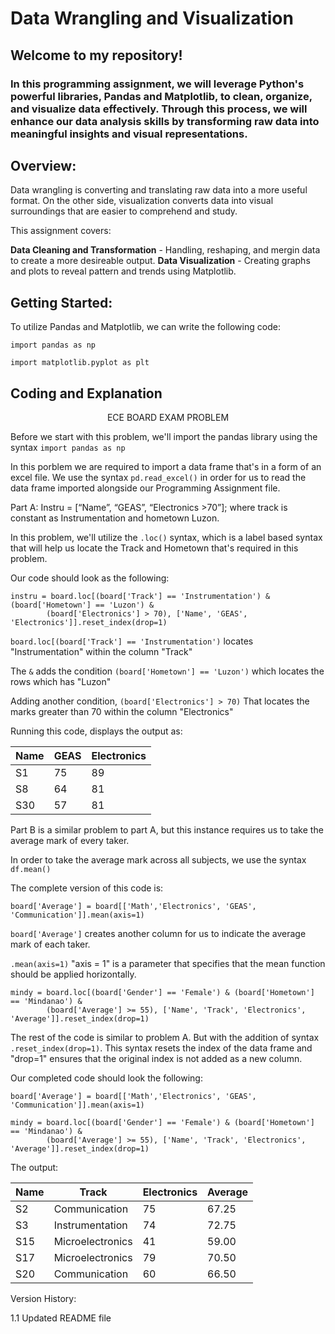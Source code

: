 # Data Wrangling and Visualization
## Welcome to my repository!
### In this programming assignment, we will leverage Python's powerful libraries, Pandas and Matplotlib, to clean, organize, and visualize data effectively. Through this process, we will enhance our data analysis skills by transforming raw data into meaningful insights and visual representations.

## Overview:

Data wrangling is converting and translating raw data into a more useful format. 
On the other side, visualization converts data into visual surroundings that are easier to comprehend and study.

This assignment covers:

**Data Cleaning and Transformation** - Handling, reshaping, and mergin data to create a more desireable output.
**Data Visualization** - Creating graphs and plots to reveal pattern and trends using Matplotlib.


## Getting Started:
To utilize Pandas and Matplotlib, we can write the following code:
```
import pandas as np
```

```
import matplotlib.pyplot as plt
```
## Coding and Explanation

<p align="center"> ECE BOARD EXAM PROBLEM
</p>  

Before we start with this problem, we'll import the pandas library using the syntax ```import pandas as np```

In this porblem we are required to import a data frame that's in a form of an excel file. We use the syntax ```pd.read_excel()``` in order for us to read the data frame imported alongside our Programming Assignment file. 

Part A:  Instru = [“Name”, “GEAS”, “Electronics >70”]; where track is constant as
Instrumentation and hometown Luzon.

In this problem, we'll utilize the ```.loc()``` syntax, which is a label based syntax that will help us locate the Track and Hometown that's required in this problem.

Our code should look as the following:
```
instru = board.loc[(board['Track'] == 'Instrumentation') & (board['Hometown'] == 'Luzon') & 
        (board['Electronics'] > 70), ['Name', 'GEAS', 'Electronics']].reset_index(drop=1)
```
```board.loc[(board['Track'] == 'Instrumentation')``` locates "Instrumentation" within the column "Track"

The ```&``` adds the condition ```(board['Hometown'] == 'Luzon')```  which locates the rows which has "Luzon"

Adding another condition, ```(board['Electronics'] > 70)``` That locates the marks greater than 70 within the column "Electronics"


Running this code, displays the output as:


| Name | GEAS | Electronics |
|------|------|-------------|
| S1   | 75   | 89          |
| S8   | 64   | 81          |
| S30  | 57   | 81          |



Part B is a similar problem to part A, but this instance requires us to take the average mark of every taker.

In order to take the average mark across all subjects, we use the syntax ```df.mean()```

The complete version of this code is:

```
board['Average'] = board[['Math','Electronics', 'GEAS', 'Communication']].mean(axis=1)
```

```board['Average']``` creates another column for us to indicate the average mark of each taker.

```.mean(axis=1)``` "axis = 1" is a parameter that specifies that the mean function should be applied horizontally.

```
mindy = board.loc[(board['Gender'] == 'Female') & (board['Hometown'] == 'Mindanao') & 
        (board['Average'] >= 55), ['Name', 'Track', 'Electronics', 'Average']].reset_index(drop=1)
```
The rest of the code is similar to problem A. But with the addition of syntax ```.reset_index(drop=1)```. This syntax resets the index of the data frame and "drop=1" ensures that the original index is not added as a new column.

Our completed code should look the following:

```
board['Average'] = board[['Math','Electronics', 'GEAS', 'Communication']].mean(axis=1)

mindy = board.loc[(board['Gender'] == 'Female') & (board['Hometown'] == 'Mindanao') & 
        (board['Average'] >= 55), ['Name', 'Track', 'Electronics', 'Average']].reset_index(drop=1)
```

The output:

| Name | Track            | Electronics | Average |
|------|------------------|-------------|---------|
| S2   | Communication    | 75          | 67.25   |
| S3   | Instrumentation   | 74          | 72.75   |
| S15  | Microelectronics  | 41          | 59.00   |
| S17  | Microelectronics  | 79          | 70.50   |
| S20  | Communication     | 60          | 66.50   |

Version History:

1.1 Updated README file
